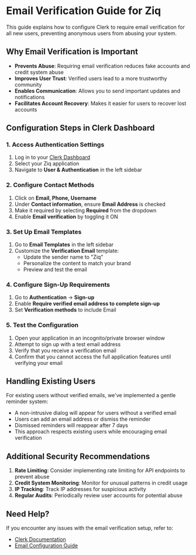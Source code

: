 # Email Verification Guide for Ziq

This guide explains how to configure Clerk to require email verification for all new users, preventing anonymous users from abusing your system.

## Why Email Verification is Important

- **Prevents Abuse**: Requiring email verification reduces fake accounts and credit system abuse
- **Improves User Trust**: Verified users lead to a more trustworthy community
- **Enables Communication**: Allows you to send important updates and notifications
- **Facilitates Account Recovery**: Makes it easier for users to recover lost accounts

## Configuration Steps in Clerk Dashboard

### 1. Access Authentication Settings

1. Log in to your [Clerk Dashboard](https://dashboard.clerk.dev/)
2. Select your Ziq application
3. Navigate to **User & Authentication** in the left sidebar

### 2. Configure Contact Methods

1. Click on **Email, Phone, Username**
2. Under **Contact information**, ensure **Email Address** is checked
3. Make it required by selecting **Required** from the dropdown
4. Enable **Email verification** by toggling it ON

### 3. Set Up Email Templates

1. Go to **Email Templates** in the left sidebar
2. Customize the **Verification Email** template:
   - Update the sender name to "Ziq"
   - Personalize the content to match your brand
   - Preview and test the email

### 4. Configure Sign-Up Requirements

1. Go to **Authentication** → **Sign-up**
2. Enable **Require verified email address to complete sign-up**
3. Set **Verification methods** to include Email

### 5. Test the Configuration

1. Open your application in an incognito/private browser window
2. Attempt to sign up with a test email address
3. Verify that you receive a verification email
4. Confirm that you cannot access the full application features until verifying your email

## Handling Existing Users

For existing users without verified emails, we've implemented a gentle reminder system:

- A non-intrusive dialog will appear for users without a verified email
- Users can add an email address or dismiss the reminder
- Dismissed reminders will reappear after 7 days
- This approach respects existing users while encouraging email verification

## Additional Security Recommendations

1. **Rate Limiting**: Consider implementing rate limiting for API endpoints to prevent abuse
2. **Credit System Monitoring**: Monitor for unusual patterns in credit usage
3. **IP Tracking**: Track IP addresses for suspicious activity
4. **Regular Audits**: Periodically review user accounts for potential abuse

## Need Help?

If you encounter any issues with the email verification setup, refer to:

- [Clerk Documentation](https://clerk.dev/docs)
- [Email Configuration Guide](https://clerk.dev/docs/authentication/email-phone-username)
